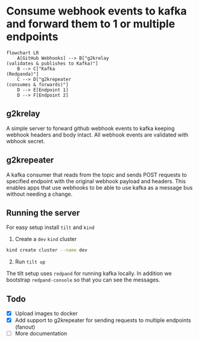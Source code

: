 # Consume webhook events to kafka and forward them to 1 or multiple endpoints

```mermaid
flowchart LR
    A[GitHub Webhooks] --> B["g2krelay
(validates & publishes to Kafka)"]
    B --> C["Kafka
(Redpanda)"]
    C --> D["g2krepeater
(consumes & forwards)"]
    D --> E[Endpoint 1]
    D --> F[Endpoint 2]
```

## g2krelay

A simple server to forward github webhook events to kafka keeping webhook headers and body intact.
All webhook events are validated with wbhook secret.

## g2krepeater

A kafka consumer that reads from the topic and sends POST requests to specified endpoint with the original webhook payload and headers.
This enables apps that use webhooks to be able to use kafka as a message bus without needing a change.

## Running the server

For easy setup install `tilt` and `kind`

1. Create a `dev` `kind` cluster

```bash
kind create cluster --name dev
```

2. Run `tilt up`

The tilt setup uses `redpand` for running kafka locally. In addition we bootstrap `redpand-console` so that you can see the messages.

## Todo

- [x] Upload images to docker
- [x] Add support to g2krepeater for sending requests to multiple endpoints (fanout)
- [ ] More documentation
